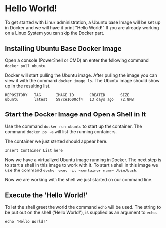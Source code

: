 # Hello World!

To get started with Linux administration, a Ubuntu base Image will be set up in Docker and we will have it print "Hello World!"
If you are already working on a Linux System you can skip the Docker part.

## Installing Ubuntu Base Docker Image

Open a console (PowerShell or CMD) an enter the following command `docker pull ubuntu`.

Docker will start pulling the Ubuntu image. After pulling the image you can view it with the command `docker image ls`. The Ubuntu image should show up in the resulting list.

```
REPOSITORY   TAG       IMAGE ID       CREATED       SIZE
ubuntu       latest    597ce1600cf4   13 days ago   72.8MB
```

## Start the Docker Image and Open a Shell in It

Use the command `docker run ubuntu` to start up the container.
The command `docker ps -a` will list the running containers.

The container we just sterted should appear here.

```
Insert Container List here
```

Now we have a virtualized Ubuntu image running in Docker. The next step is to start a shell in this image to work with it. To start a shell in this image we use the command `docker exec -it <container name> /bin/bash`.

Now we are working with the shell we just started on our command line.

## Execute the 'Hello World!'

To let the shell greet the world the command `echo` will be used. The string to be put out on the shell ('Hello World!'), is supplied as an argument to `echo`. 

```
echo 'Hello World!'
```